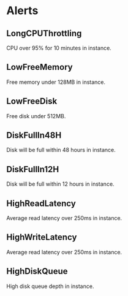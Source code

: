 # Alerts
## LongCPUThrottling
CPU over 95% for 10 minutes in instance.

## LowFreeMemory
Free memory under 128MB in instance.

## LowFreeDisk
Free disk under 512MB.

## DiskFullIn48H
Disk will be full within 48 hours in instance.

## DiskFullIn12H
Disk will be full within 12 hours in instance.

## HighReadLatency
Average read latency over 250ms in instance.

## HighWriteLatency
Average read latency over 250ms in instance.

## HighDiskQueue
High disk queue depth in instance.

